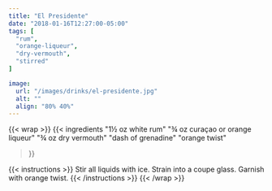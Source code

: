 ```yaml
---
title: "El Presidente"
date: "2018-01-16T12:27:00-05:00"
tags: [
  "rum",
  "orange-liqueur",
  "dry-vermouth",
  "stirred"
]

image:
  url: "/images/drinks/el-presidente.jpg"
  alt: ""
  align: "80% 40%"
---
```

{{< wrap >}}
{{< ingredients
  "1½ oz white rum"
  "¾ oz curaçao or orange liqueur"
  "¾ oz dry vermouth"
  "dash of grenadine"
  "orange twist"
>}}

{{< instructions >}}
Stir all liquids with ice. Strain into a coupe glass. Garnish with orange twist.
{{< /instructions >}}
{{< /wrap >}}

